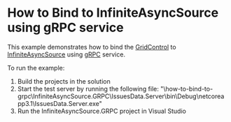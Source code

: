# How to Bind to InfiniteAsyncSource using gRPC service
This example demonstrates how to bind the <a href="https://documentation.devexpress.com/WPF/DevExpress.Xpf.Grid.GridControl.class">GridControl</a> to <a href="https://documentation.devexpress.com/WPF/DevExpress.Xpf.Data.InfiniteAsyncSource.class">InfiniteAsyncSource</a> using <a href="https://grpc.io/">gRPC</a> service.

To run the example:
1. Build the projects in the solution
2. Start the test server by running the following file: "\how-to-bind-to-grpc\InfiniteAsyncSource.GRPC\IssuesData.Server\bin\Debug\netcoreapp3.1\IssuesData.Server.exe"
3. Run the InfiniteAsyncSource.GRPC project in Visual Studio
